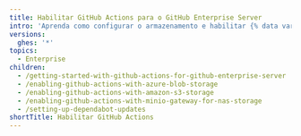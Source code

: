 ```yaml
---
title: Habilitar GitHub Actions para o GitHub Enterprise Server
intro: 'Aprenda como configurar o armazenamento e habilitar {% data variables.product.prodname_actions %} em {% data variables.product.prodname_ghe_server %}.'
versions:
  ghes: '*'
topics:
  - Enterprise
children:
  - /getting-started-with-github-actions-for-github-enterprise-server
  - /enabling-github-actions-with-azure-blob-storage
  - /enabling-github-actions-with-amazon-s3-storage
  - /enabling-github-actions-with-minio-gateway-for-nas-storage
  - /setting-up-dependabot-updates
shortTitle: Habilitar GitHub Actions
---
```


